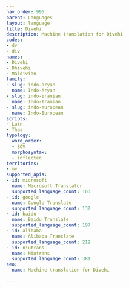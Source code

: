 ```yaml
---
nav_order: 995
parent: Languages
layout: language
title: Divehi
description: Machine translation for Divehi
codes:
- dv
- div
names:
- Divehi
- Dhivehi
- Maldivian
family:
- slug: indo-aryan
  name: Indo-Aryan
- slug: indo-iranian
  name: Indo-Iranian
- slug: indo-european
  name: Indo-European
scripts:
- Latn
- Thaa
typology:
  word_order:
  - SOV
  morphosyntax:
  - inflected
territories:
- mv
supported_apis:
- id: microsoft
  name: Microsoft Translator
  supported_language_count: 103
- id: google
  name: Google Translate
  supported_language_count: 132
- id: baidu
  name: Baidu Translate
  supported_language_count: 197
- id: alibaba
  name: Alibaba Translate
  supported_language_count: 212
- id: niutrans
  name: Niutrans
  supported_language_count: 381
seo:
  name: Machine translation for Divehi

---
```


